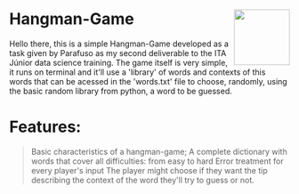 # Hangman-Game<img align="right" src="https://thumbs.gfycat.com/DimPowerlessBallpython-size_restricted.gif" width="100">
Hello there, this is a simple Hangman-Game developed as a task given by Parafuso as my second deliverable to the ITA Júnior data science training.
The game itself is very simple, it runs on terminal and it'll use a 'library' of words and contexts of this words that can be acessed in the 'words.txt' file to choose, randomly, using the basic random library from python, a word to be guessed.
# Features:
>Basic characteristics of a hangman-game;
>A complete dictionary with words that cover all difficulties: from easy to hard
>Error treatment for every player's input
>The player might choose if they want the tip describing the context of the word they'll try to guess or not.
